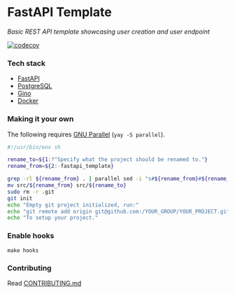 # FastAPI Template

*Basic REST API template showcasing user creation and user endpoint*

[![codecov](https://codecov.io/gh/nymann/fastapi-template/branch/master/graph/badge.svg)](https://codecov.io/gh/nymann/fastapi-template)

### Tech stack
- [FastAPI](https://fastapi.tiangolo.com)
- [PostgreSQL](https://www.postgresql.org)
- [Gino](https://python-gino.org)
- [Docker](https://www.docker.com)


### Making it your own
The following requires [GNU Parallel](https://www.gnu.org/software/parallel/) (`yay -S parallel`).
```sh
#!/usr/bin/env sh

rename_to=${1:?"Specify what the project should be renamed to."}
rename_from=${2:-fastapi_template}

grep -rl ${rename_from} . | parallel sed -i "s#${rename_from}#${rename_to}#g" {}
mv src/${rename_from} src/${rename_to}
sudo rm -r .git
git init
echo "Empty git project initialized, run:"
echo "git remote add origin git@github.com:/YOUR_GROUP/YOUR_PROJECT.git"
echo "To setup your project."
```

### Enable hooks
```
make hooks
```

### Contributing
Read [CONTRIBUTING.md](CONTRIBUTING.md)
